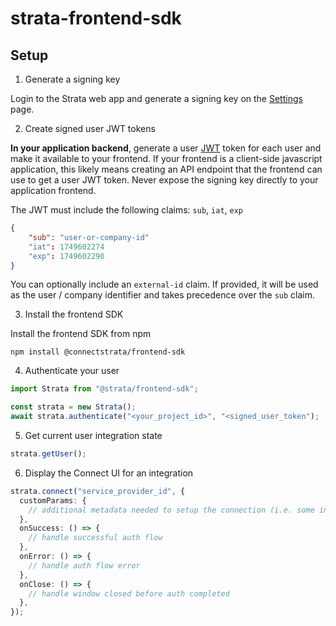 # strata-frontend-sdk

## Setup

1. Generate a signing key

Login to the Strata web app and generate a signing key on the [Settings](https://app.connectstrata.com/settings) page.

2. Create signed user JWT tokens

**In your application backend**, generate a user [JWT](https://jwt.io/) token for each user and make it available to your frontend. If your frontend is a client-side javascript application, this likely means creating an API endpoint that the frontend can use to get a user JWT token. Never expose the signing key directly to your application frontend.

The JWT must include the following claims: `sub`, `iat`, `exp`

```json
{
    "sub": "user-or-company-id"
    "iat": 1749602274
    "exp": 1749602290
}
```

You can optionally include an `external-id` claim. If provided, it will be used as the user / company identifier and takes precedence over the `sub` claim.

3. Install the frontend SDK

Install the frontend SDK from npm

`npm install @connectstrata/frontend-sdk`

4. Authenticate your user

```typescript
import Strata from "@strata/frontend-sdk";

const strata = new Strata();
await strata.authenticate("<your_project_id>", "<signed_user_token");
```

5. Get current user integration state

```typescript
strata.getUser();
```

6. Display the Connect UI for an integration

```typescript
strata.connect("service_provider_id", {
  customParams: {
    // additional metadata needed to setup the connection (i.e. some integrations require the user's subdomain)
  },
  onSuccess: () => {
    // handle successful auth flow
  },
  onError: () => {
    // handle auth flow error
  },
  onClose: () => {
    // handle window closed before auth completed
  },
});
```
